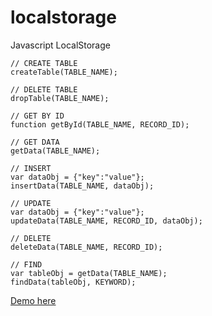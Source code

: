 # localstorage
Javascript LocalStorage
```
// CREATE TABLE
createTable(TABLE_NAME);
```
```
// DELETE TABLE
dropTable(TABLE_NAME);
```
```
// GET BY ID
function getById(TABLE_NAME, RECORD_ID);
```
```
// GET DATA
getData(TABLE_NAME);
```
```
// INSERT
var dataObj = {"key":"value"};
insertData(TABLE_NAME, dataObj);
```
```
// UPDATE
var dataObj = {"key":"value"};
updateData(TABLE_NAME, RECORD_ID, dataObj);
```
```
// DELETE
deleteData(TABLE_NAME, RECORD_ID);
```
```
// FIND
var tableObj = getData(TABLE_NAME);
findData(tableObj, KEYWORD);
```
<a href="http://hangsbreaker.github.io/localstorage/index.html" target="_blank">Demo here</a>

